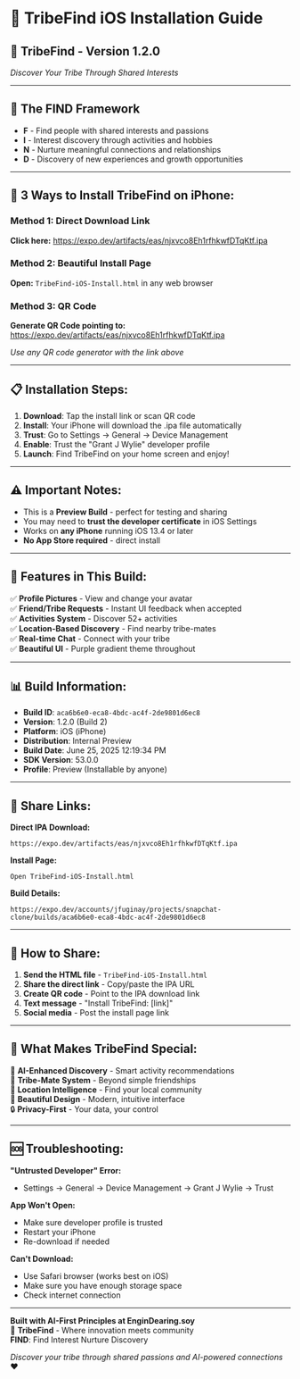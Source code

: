 # 📱 TribeFind iOS Installation Guide

## 🌟 **TribeFind - Version 1.2.0**
*Discover Your Tribe Through Shared Interests*

---

## 🎯 **The FIND Framework**
- **F** - Find people with shared interests and passions
- **I** - Interest discovery through activities and hobbies  
- **N** - Nurture meaningful connections and relationships
- **D** - Discovery of new experiences and growth opportunities

---

## 📲 **3 Ways to Install TribeFind on iPhone:**

### **Method 1: Direct Download Link**
**Click here:** https://expo.dev/artifacts/eas/njxvco8Eh1rfhkwfDTqKtf.ipa

### **Method 2: Beautiful Install Page**
**Open:** `TribeFind-iOS-Install.html` in any web browser

### **Method 3: QR Code** 
**Generate QR Code pointing to:** https://expo.dev/artifacts/eas/njxvco8Eh1rfhkwfDTqKtf.ipa

*Use any QR code generator with the link above*

---

## 📋 **Installation Steps:**

1. **Download**: Tap the install link or scan QR code
2. **Install**: Your iPhone will download the .ipa file automatically
3. **Trust**: Go to Settings → General → Device Management
4. **Enable**: Trust the "Grant J Wylie" developer profile
5. **Launch**: Find TribeFind on your home screen and enjoy!

---

## ⚠️ **Important Notes:**

- This is a **Preview Build** - perfect for testing and sharing
- You may need to **trust the developer certificate** in iOS Settings
- Works on **any iPhone** running iOS 13.4 or later
- **No App Store required** - direct install

---

## 🚀 **Features in This Build:**

✅ **Profile Pictures** - View and change your avatar  
✅ **Friend/Tribe Requests** - Instant UI feedback when accepted  
✅ **Activities System** - Discover 52+ activities  
✅ **Location-Based Discovery** - Find nearby tribe-mates  
✅ **Real-time Chat** - Connect with your tribe  
✅ **Beautiful UI** - Purple gradient theme throughout  

---

## 📊 **Build Information:**

- **Build ID**: `aca6b6e0-eca8-4bdc-ac4f-2de9801d6ec8`
- **Version**: 1.2.0 (Build 2)
- **Platform**: iOS (iPhone)
- **Distribution**: Internal Preview
- **Build Date**: June 25, 2025 12:19:34 PM
- **SDK Version**: 53.0.0
- **Profile**: Preview (Installable by anyone)

---

## 🔗 **Share Links:**

**Direct IPA Download:**
```
https://expo.dev/artifacts/eas/njxvco8Eh1rfhkwfDTqKtf.ipa
```

**Install Page:**
```
Open TribeFind-iOS-Install.html
```

**Build Details:**
```
https://expo.dev/accounts/jfuginay/projects/snapchat-clone/builds/aca6b6e0-eca8-4bdc-ac4f-2de9801d6ec8
```

---

## 💬 **How to Share:**

1. **Send the HTML file** - `TribeFind-iOS-Install.html`
2. **Share the direct link** - Copy/paste the IPA URL
3. **Create QR code** - Point to the IPA download link
4. **Text message** - "Install TribeFind: [link]"
5. **Social media** - Post the install page link

---

## 🌟 **What Makes TribeFind Special:**

🎯 **AI-Enhanced Discovery** - Smart activity recommendations  
🤝 **Tribe-Mate System** - Beyond simple friendships  
📍 **Location Intelligence** - Find your local community  
🎨 **Beautiful Design** - Modern, intuitive interface  
🔒 **Privacy-First** - Your data, your control  

---

## 🆘 **Troubleshooting:**

**"Untrusted Developer" Error:**
- Settings → General → Device Management → Grant J Wylie → Trust

**App Won't Open:**
- Make sure developer profile is trusted
- Restart your iPhone
- Re-download if needed

**Can't Download:**
- Use Safari browser (works best on iOS)
- Make sure you have enough storage space
- Check internet connection

---

**Built with AI-First Principles at EnginDearing.soy**  
🎯 **TribeFind** - Where innovation meets community  
**FIND**: Find Interest Nurture Discovery  

*Discover your tribe through shared passions and AI-powered connections* ❤️ 
